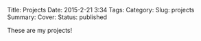 Title: Projects
Date: 2015-2-21 3:34
Tags:
Category:
Slug: projects
Summary:
Cover: 
Status: published

These are my projects!